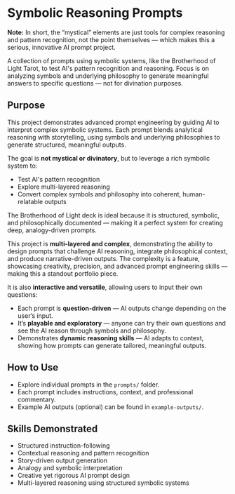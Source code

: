 # Symbolic Reasoning Prompts

**Note:** In short, the “mystical” elements are just tools for complex reasoning and pattern recognition, not the point themselves — which makes this a serious, innovative AI prompt project.

A collection of prompts using symbolic systems, like the Brotherhood of Light Tarot, to test AI's pattern recognition and reasoning. Focus is on analyzing symbols and underlying philosophy to generate meaningful answers to specific questions — not for divination purposes.

## Purpose

This project demonstrates advanced prompt engineering by guiding AI to interpret complex symbolic systems. Each prompt blends analytical reasoning with storytelling, using symbols and underlying philosophies to generate structured, meaningful outputs.

The goal is **not mystical or divinatory**, but to leverage a rich symbolic system to:
- Test AI's pattern recognition
- Explore multi-layered reasoning
- Convert complex symbols and philosophy into coherent, human-relatable outputs

The Brotherhood of Light deck is ideal because it is structured, symbolic, and philosophically documented — making it a perfect system for creating deep, analogy-driven prompts.

This project is **multi-layered and complex**, demonstrating the ability to design prompts that challenge AI reasoning, integrate philosophical context, and produce narrative-driven outputs. The complexity is a feature, showcasing creativity, precision, and advanced prompt engineering skills — making this a standout portfolio piece.

It is also **interactive and versatile**, allowing users to input their own questions:
- Each prompt is **question-driven** — AI outputs change depending on the user’s input.  
- It’s **playable and exploratory** — anyone can try their own questions and see the AI reason through symbols and philosophy.  
- Demonstrates **dynamic reasoning skills** — AI adapts to context, showing how prompts can generate tailored, meaningful outputs.

## How to Use

- Explore individual prompts in the `prompts/` folder.
- Each prompt includes instructions, context, and professional commentary.
- Example AI outputs (optional) can be found in `example-outputs/`.

## Skills Demonstrated

- Structured instruction-following
- Contextual reasoning and pattern recognition
- Story-driven output generation
- Analogy and symbolic interpretation
- Creative yet rigorous AI prompt design
- Multi-layered reasoning using structured symbolic systems

